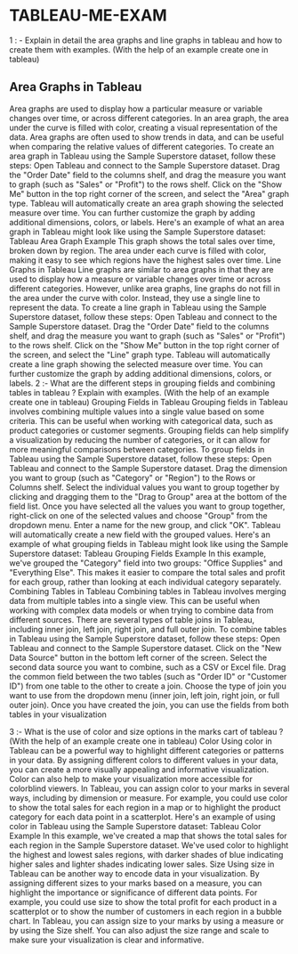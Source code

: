 # TABLEAU-ME-EXAM

1 : - Explain in detail the area graphs and line graphs in tableau and how to create them with examples. (With the help of an example create one in tableau)

## Area Graphs in Tableau
Area graphs are used to display how a particular measure or variable changes over time, or across different categories. In an area graph, the area under the curve is filled with color, creating a visual representation of the data. Area graphs are often used to show trends in data, and can be useful when comparing the relative values of different categories.
To create an area graph in Tableau using the Sample Superstore dataset, follow these steps:
Open Tableau and connect to the Sample Superstore dataset.
Drag the "Order Date" field to the columns shelf, and drag the measure you want to graph (such as "Sales" or "Profit") to the rows shelf.
Click on the "Show Me" button in the top right corner of the screen, and select the "Area" graph type.
Tableau will automatically create an area graph showing the selected measure over time. You can further customize the graph by adding additional dimensions, colors, or labels.
Here's an example of what an area graph in Tableau might look like using the Sample Superstore dataset:
Tableau Area Graph Example
This graph shows the total sales over time, broken down by region. The area under each curve is filled with color, making it easy to see which regions have the highest sales over time.
Line Graphs in Tableau
Line graphs are similar to area graphs in that they are used to display how a measure or variable changes over time or across different categories. However, unlike area graphs, line graphs do not fill in the area under the curve with color. Instead, they use a single line to represent the data.
To create a line graph in Tableau using the Sample Superstore dataset, follow these steps:
Open Tableau and connect to the Sample Superstore dataset.
Drag the "Order Date" field to the columns shelf, and drag the measure you want to graph (such as "Sales" or "Profit") to the rows shelf.
Click on the "Show Me" button in the top right corner of the screen, and select the "Line" graph type.
Tableau will automatically create a line graph showing the selected measure over time. You can further customize the graph by adding additional dimensions, colors, or labels.
2 :-  What are the different steps in grouping fields and combining tables in tableau ? Explain with
examples. (With the help of an example create one in tableau)
Grouping Fields in Tableau
Grouping fields in Tableau involves combining multiple values into a single value based on some criteria. This can be useful when working with categorical data, such as product categories or customer segments. Grouping fields can help simplify a visualization by reducing the number of categories, or it can allow for more meaningful comparisons between categories.
To group fields in Tableau using the Sample Superstore dataset, follow these steps:
Open Tableau and connect to the Sample Superstore dataset.
Drag the dimension you want to group (such as "Category" or "Region") to the Rows or Columns shelf.
Select the individual values you want to group together by clicking and dragging them to the "Drag to Group" area at the bottom of the field list.
Once you have selected all the values you want to group together, right-click on one of the selected values and choose "Group" from the dropdown menu.
Enter a name for the new group, and click "OK". Tableau will automatically create a new field with the grouped values.
Here's an example of what grouping fields in Tableau might look like using the Sample Superstore dataset:
Tableau Grouping Fields Example
In this example, we've grouped the "Category" field into two groups: "Office Supplies" and "Everything Else". This makes it easier to compare the total sales and profit for each group, rather than looking at each individual category separately.
Combining Tables in Tableau
Combining tables in Tableau involves merging data from multiple tables into a single view. This can be useful when working with complex data models or when trying to combine data from different sources. There are several types of table joins in Tableau, including inner join, left join, right join, and full outer join.
To combine tables in Tableau using the Sample Superstore dataset, follow these steps:
Open Tableau and connect to the Sample Superstore dataset.
Click on the "New Data Source" button in the bottom left corner of the screen.
Select the second data source you want to combine, such as a CSV or Excel file.
Drag the common field between the two tables (such as "Order ID" or "Customer ID") from one table to the other to create a join.
Choose the type of join you want to use from the dropdown menu (inner join, left join, right join, or full outer join).
Once you have created the join, you can use the fields from both tables in your visualization


3 :- What is the use of color and size options in the marks cart of tableau ? (With the help of an
example create one in tableau) 
Color
Using color in Tableau can be a powerful way to highlight different categories or patterns in your data. By assigning different colors to different values in your data, you can create a more visually appealing and informative visualization. Color can also help to make your visualization more accessible for colorblind viewers.
In Tableau, you can assign color to your marks in several ways, including by dimension or measure. For example, you could use color to show the total sales for each region in a map or to highlight the product category for each data point in a scatterplot.
Here's an example of using color in Tableau using the Sample Superstore dataset:
Tableau Color Example
In this example, we've created a map that shows the total sales for each region in the Sample Superstore dataset. We've used color to highlight the highest and lowest sales regions, with darker shades of blue indicating higher sales and lighter shades indicating lower sales.
Size
Using size in Tableau can be another way to encode data in your visualization. By assigning different sizes to your marks based on a measure, you can highlight the importance or significance of different data points. For example, you could use size to show the total profit for each product in a scatterplot or to show the number of customers in each region in a bubble chart.
In Tableau, you can assign size to your marks by using a measure or by using the Size shelf. You can also adjust the size range and scale to make sure your visualization is clear and informative.
